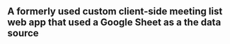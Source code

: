 ## A formerly used custom client-side meeting list web app that used a Google Sheet as a the data source
